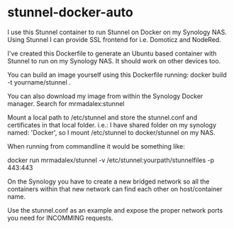 # stunnel-docker-auto

I use this Stunnel container to run Stunnel on Docker on my Synology NAS.
Using Stunnel I can provide SSL frontend for i.e. Domoticz and NodeRed.

I've created this Dockerfile to generate an Ubuntu based container with Stunnel to run on my Synology NAS. It should work on other devices too.

You can build an image yourself using this Dockerfile running:
docker build -t yourname/stunnel .

You can also download my image from within the Synology Docker manager. Search for 
mrmadalex:stunnel

Mount a local path to /etc/stunnel and store the stunnel.conf and certificates in that local folder.
i.e.: I have shared folder on my synology named: 'Docker', so I mount /etc/stunnel to docker/stunnel on my NAS.

When running from commandline it would be something like:

docker run mrmadalex/stunnel -v /etc/stunnel:yourpath/stunnelfiles -p 443:443 

On the Synology you have to create a new bridged network so all the containers within that new network can find each other on host/container name.

Use the stunnel.conf as an example and expose the proper network ports you need for INCOMMING requests.


